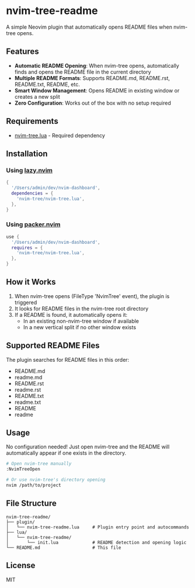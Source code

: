 # nvim-tree-readme

A simple Neovim plugin that automatically opens README files when nvim-tree opens.

## Features

- **Automatic README Opening**: When nvim-tree opens, automatically finds and opens the README file in the current directory
- **Multiple README Formats**: Supports README.md, README.rst, README.txt, README, etc.
- **Smart Window Management**: Opens README in existing window or creates a new split
- **Zero Configuration**: Works out of the box with no setup required

## Requirements

- [nvim-tree.lua](https://github.com/nvim-tree/nvim-tree.lua) - Required dependency

## Installation

### Using [lazy.nvim](https://github.com/folke/lazy.nvim)

```lua
{
  '/Users/admin/dev/nvim-dashboard',
  dependencies = {
    'nvim-tree/nvim-tree.lua',
  },
}
```

### Using [packer.nvim](https://github.com/wbthomason/packer.nvim)

```lua
use {
  '/Users/admin/dev/nvim-dashboard',
  requires = {
    'nvim-tree/nvim-tree.lua',
  },
}
```

## How it Works

1. When nvim-tree opens (FileType 'NvimTree' event), the plugin is triggered
2. It looks for README files in the nvim-tree root directory
3. If a README is found, it automatically opens it:
   - In an existing non-nvim-tree window if available
   - In a new vertical split if no other window exists

## Supported README Files

The plugin searches for README files in this order:
- README.md
- readme.md  
- README.rst
- readme.rst
- README.txt
- readme.txt
- README
- readme

## Usage

No configuration needed! Just open nvim-tree and the README will automatically appear if one exists in the directory.

```bash
# Open nvim-tree manually
:NvimTreeOpen

# Or use nvim-tree's directory opening
nvim /path/to/project
```

## File Structure

```
nvim-tree-readme/
├── plugin/
│   └── nvim-tree-readme.lua     # Plugin entry point and autocommands
├── lua/
│   └── nvim-tree-readme/
│       └── init.lua             # README detection and opening logic
└── README.md                    # This file
```

## License

MIT